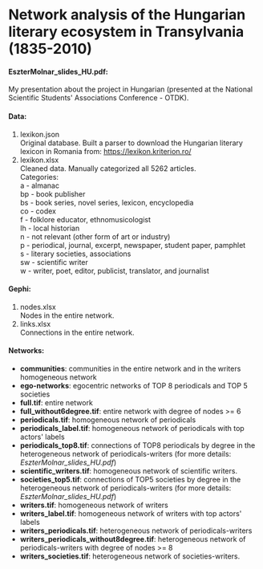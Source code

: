 # Network analysis of the Hungarian literary ecosystem in Transylvania (1835-2010)
#### EszterMolnar_slides_HU.pdf:  
My presentation about the project in Hungarian (presented at the National Scientific Students' Associations Conference - OTDK).
#### Data:
  1. lexikon.json  
Original database. Built a parser to download the Hungarian literary lexicon in Romania from: https://lexikon.kriterion.ro/
  2. lexikon.xlsx  
Cleaned data. Manually categorized all 5262 articles.  
Categories:  
a - almanac  
bp - book publisher  
bs - book series, novel series, lexicon, encyclopedia  
co - codex  
f - folklore educator,  ethnomusicologist   
lh - local historian  
n - not relevant (other form of art or industry)  
p - periodical, journal, excerpt, newspaper, student paper, pamphlet   
s - literary societies, associations  
sw - scientific writer  
w - writer, poet, editor, publicist, translator, and journalist   
#### Gephi:
  1. nodes.xlsx  
Nodes in the entire network.  
  3. links.xlsx  
Connections in the entire network.  
#### Networks:  
  - **communities**: communities in the entire network and in the writers homogeneous network
  - **ego-networks**: egocentric networks of TOP 8 periodicals and TOP 5 societies
  - **full.tif**: entire network
  - **full_without6degree.tif**: entire network with degree of nodes >= 6
  - **periodicals.tif**: homogeneous network of periodicals
  - **periodicals_label.tif**: homogeneous network of periodicals with top actors' labels
  - **periodicals_top8.tif**: connections of TOP8 periodicals by degree in the heterogeneous network of periodicals-writers (for more details: *EszterMolnar_slides_HU.pdf*)
  - **scientific_writers.tif**: homogeneous network of scientific writers.
  - **societies_top5.tif**: connections of TOP5 societies by degree in the heterogeneous network of periodicals-writers (for more details: *EszterMolnar_slides_HU.pdf*)
  - **writers.tif**: homogeneous network of writers
  - **writers_label.tif**: homogeneous network of writers with top actors' labels
  - **writers_periodicals.tif**: heterogeneous network of periodicals-writers
  - **writers_periodicals_without8degree.tif**: heterogeneous network of periodicals-writers with degree of nodes >= 8
  - **writers_societies.tif**: heterogeneous network of societies-writers.

